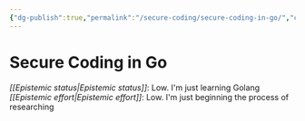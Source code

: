 ```yaml
---
{"dg-publish":true,"permalink":"/secure-coding/secure-coding-in-go/","created":"2023-04-05T16:58:03.010-05:00","updated":"2023-04-05T16:58:43.445-05:00"}
---
```



# Secure Coding in Go

_[[Epistemic status\|Epistemic status]]_: Low. I'm just learning Golang
_[[Epistemic effort\|Epistemic effort]]_: Low. I'm just beginning the process of researching


